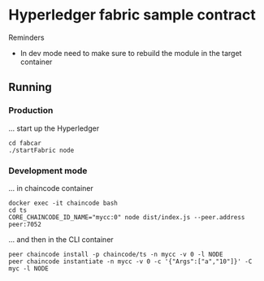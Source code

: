 # Hyperledger fabric sample contract

Reminders
* In dev mode need to make sure to rebuild the module in the target container

## Running

### Production

... start up the Hyperledger
```
cd fabcar
./startFabric node
```

### Development mode

... in chaincode container
```
docker exec -it chaincode bash
cd ts
CORE_CHAINCODE_ID_NAME="mycc:0" node dist/index.js --peer.address peer:7052
```

... and then in the CLI container
```
peer chaincode install -p chaincode/ts -n mycc -v 0 -l NODE
peer chaincode instantiate -n mycc -v 0 -c '{"Args":["a","10"]}' -C myc -l NODE
```
